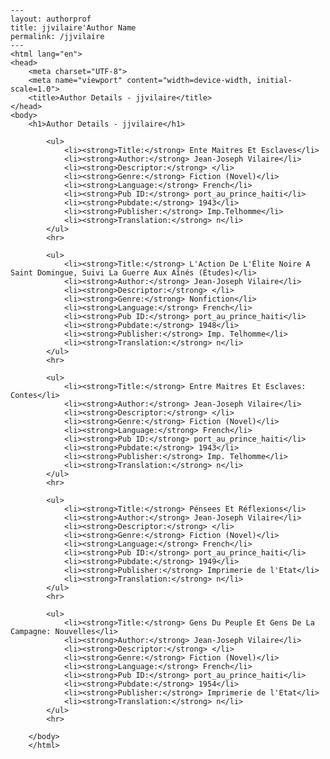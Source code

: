 
    ---
    layout: authorprof
    title: jjvilaire'Author Name 
    permalink: /jjvilaire
    ---
    <html lang="en">
    <head>
        <meta charset="UTF-8">
        <meta name="viewport" content="width=device-width, initial-scale=1.0">
        <title>Author Details - jjvilaire</title>
    </head>
    <body>
        <h1>Author Details - jjvilaire</h1>
        
            <ul>
                <li><strong>Title:</strong> Ente Maitres Et Esclaves</li>
                <li><strong>Author:</strong> Jean-Joseph Vilaire</li>
                <li><strong>Descriptor:</strong> </li>
                <li><strong>Genre:</strong> Fiction (Novel)</li>
                <li><strong>Language:</strong> French</li>
                <li><strong>Pub ID:</strong> port_au_prince_haiti</li>
                <li><strong>Pubdate:</strong> 1943</li>
                <li><strong>Publisher:</strong> Imp.Telhomme</li>
                <li><strong>Translation:</strong> n</li>
            </ul>
            <hr>
            
            <ul>
                <li><strong>Title:</strong> L'Action De L'Élite Noire A Saint Domingue, Suivi La Guerre Aux Aînés (Ètudes)</li>
                <li><strong>Author:</strong> Jean-Joseph Vilaire</li>
                <li><strong>Descriptor:</strong> </li>
                <li><strong>Genre:</strong> Nonfiction</li>
                <li><strong>Language:</strong> French</li>
                <li><strong>Pub ID:</strong> port_au_prince_haiti</li>
                <li><strong>Pubdate:</strong> 1948</li>
                <li><strong>Publisher:</strong> Imp. Telhomme</li>
                <li><strong>Translation:</strong> n</li>
            </ul>
            <hr>
            
            <ul>
                <li><strong>Title:</strong> Entre Maitres Et Esclaves: Contes</li>
                <li><strong>Author:</strong> Jean-Joseph Vilaire</li>
                <li><strong>Descriptor:</strong> </li>
                <li><strong>Genre:</strong> Fiction (Novel)</li>
                <li><strong>Language:</strong> French</li>
                <li><strong>Pub ID:</strong> port_au_prince_haiti</li>
                <li><strong>Pubdate:</strong> 1943</li>
                <li><strong>Publisher:</strong> Imp. Telhomme</li>
                <li><strong>Translation:</strong> n</li>
            </ul>
            <hr>
            
            <ul>
                <li><strong>Title:</strong> Pénsees Et Réflexions</li>
                <li><strong>Author:</strong> Jean-Joseph Vilaire</li>
                <li><strong>Descriptor:</strong> </li>
                <li><strong>Genre:</strong> Fiction (Novel)</li>
                <li><strong>Language:</strong> French</li>
                <li><strong>Pub ID:</strong> port_au_prince_haiti</li>
                <li><strong>Pubdate:</strong> 1949</li>
                <li><strong>Publisher:</strong> Imprimerie de l'Etat</li>
                <li><strong>Translation:</strong> n</li>
            </ul>
            <hr>
            
            <ul>
                <li><strong>Title:</strong> Gens Du Peuple Et Gens De La Campagne: Nouvelles</li>
                <li><strong>Author:</strong> Jean-Joseph Vilaire</li>
                <li><strong>Descriptor:</strong> </li>
                <li><strong>Genre:</strong> Fiction (Novel)</li>
                <li><strong>Language:</strong> French</li>
                <li><strong>Pub ID:</strong> port_au_prince_haiti</li>
                <li><strong>Pubdate:</strong> 1954</li>
                <li><strong>Publisher:</strong> Imprimerie de l'Etat</li>
                <li><strong>Translation:</strong> n</li>
            </ul>
            <hr>
            
        </body>
        </html>
        